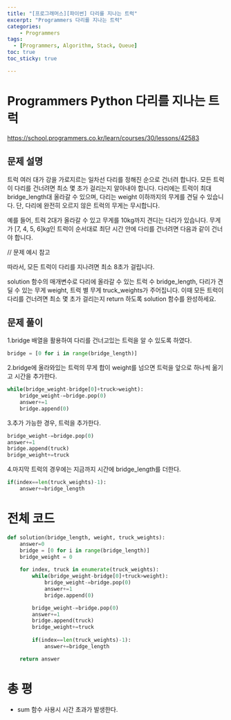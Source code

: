 ```yaml
---
title: "[프로그래머스][파이썬] 다리를 지나는 트럭"
excerpt: "Programmers 다리를 지나는 트럭"
categories:
    - Programmers
tags:
  - [Programmers, Algorithm, Stack, Queue]
toc: true
toc_sticky: true

---
```


# Programmers Python 다리를 지나는 트럭
https://school.programmers.co.kr/learn/courses/30/lessons/42583


## 문제 설명
트럭 여러 대가 강을 가로지르는 일차선 다리를 정해진 순으로 건너려 합니다. 모든 트럭이 다리를 건너려면 최소 몇 초가 걸리는지 알아내야 합니다. 다리에는 트럭이 최대 bridge_length대 올라갈 수 있으며, 다리는 weight 이하까지의 무게를 견딜 수 있습니다. 단, 다리에 완전히 오르지 않은 트럭의 무게는 무시합니다.

예를 들어, 트럭 2대가 올라갈 수 있고 무게를 10kg까지 견디는 다리가 있습니다. 무게가 [7, 4, 5, 6]kg인 트럭이 순서대로 최단 시간 안에 다리를 건너려면 다음과 같이 건너야 합니다.

// 문제 예시 참고

따라서, 모든 트럭이 다리를 지나려면 최소 8초가 걸립니다.

solution 함수의 매개변수로 다리에 올라갈 수 있는 트럭 수 bridge_length, 다리가 견딜 수 있는 무게 weight, 트럭 별 무게 truck_weights가 주어집니다. 이때 모든 트럭이 다리를 건너려면 최소 몇 초가 걸리는지 return 하도록 solution 함수를 완성하세요.

## 문제 풀이
1.bridge 배열을 활용하여 다리를 건너고있는 트럭을 알 수 있도록 하였다. 

```python
bridge = [0 for i in range(bridge_length)]
```  

2.bridge에 올라와있는 트럭의 무게 합이 weight를 넘으면 트럭을 앞으로 하나씩 옮기고 시간을 추가한다.

```python
while(bridge_weight-bridge[0]+truck>weight):
    bridge_weight-=bridge.pop(0)
    answer+=1
    bridge.append(0)
```

3.추가 가능한 경우, 트럭을 추가한다. 

```python
bridge_weight-=bridge.pop(0)
answer+=1
bridge.append(truck)
bridge_weight+=truck
```

4.마지막 트럭의 경우에는 지금까지 시간에 bridge_length를 더한다.

```python
if(index==len(truck_weights)-1):
    answer+=bridge_length
```

# 전체 코드

```python 
def solution(bridge_length, weight, truck_weights):
    answer=0
    bridge = [0 for i in range(bridge_length)]
    bridge_weight = 0
    
    for index, truck in enumerate(truck_weights):
        while(bridge_weight-bridge[0]+truck>weight):
            bridge_weight-=bridge.pop(0)
            answer+=1
            bridge.append(0)

        bridge_weight-=bridge.pop(0)
        answer+=1
        bridge.append(truck)
        bridge_weight+=truck
        
        if(index==len(truck_weights)-1):
            answer+=bridge_length

    return answer
```

# 총 평
- sum 함수 사용시 시간 초과가 발생한다.